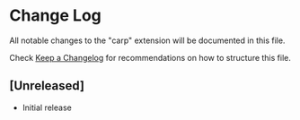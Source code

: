 # Change Log

All notable changes to the "carp" extension will be documented in this file.

Check [Keep a Changelog](http://keepachangelog.com/) for recommendations on how to structure this file.

## [Unreleased]

- Initial release